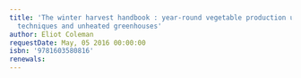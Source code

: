 ```yaml
---
title: 'The winter harvest handbook : year-round vegetable production using deep-organic
  techniques and unheated greenhouses'
author: Eliot Coleman
requestDate: May, 05 2016 00:00:00
isbn: '9781603580816'
renewals: 
---
```



